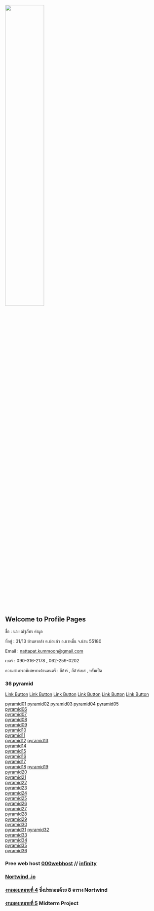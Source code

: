 

<html>
<meta name="viewport" content="width=device-width, initial-scale=1">
<link rel="stylesheet" href="https://www.w3schools.com/w3css/4/w3.css">
<body>
    <div class="w3-container">
        <br /> <br /> <br /> 
  <img src="n01.jpg" class="w3-round-xxlarge" w3-center style="width:50%">
</div>
</body>
</html>


## Welcome to Profile Pages

ชื่อ : นาย ณัฐภัทร คำมูล 

ที่อยู่ : 31/13 บ้านตากล้า ต.บ่อแก้ว อ.นาหมื่น จ.น่าน 55180

Email : nattapat.kummoon@gmail.com

เบอร์ : 090-316-2178 , 062-259-0202

ความสามารถพิเศษทางด้านดนตรี : กีต้าร์ , กีต้าร์เบส , ทรัมเป็ต

### 36 pyramid
<a href="https://github.com/nattapat006/CPSC331_621_HW6/blob/master/non_1.php" class="button">Link Button</a>
<a href="https://github.com/nattapat006/CPSC331_621_HW6/blob/master/non_2.php" class="button">Link Button</a>
<a href="https://github.com/nattapat006/CPSC331_621_HW6/blob/master/non_3.php" class="button">Link Button</a>
<a href="https://github.com/nattapat006/CPSC331_621_HW6/blob/master/non_4.php" class="button">Link Button</a>
<a href="https://github.com/nattapat006/CPSC331_621_HW6/blob/master/non_5.php" class="button">Link Button</a>
<a href="https://github.com/nattapat006/CPSC331_621_HW6/blob/master/non_6.php" class="button">Link Button</a>

[pyramid01](https://github.com/nattapat006/CPSC331_621_HW6/blob/master/non_1.php)   [pyramid02](https://github.com/nattapat006/CPSC331_621_HW6/blob/master/non_2.php)   [pyramid03](https://github.com/nattapat006/CPSC331_621_HW6/blob/master/non_3.php)   [pyramid04](https://github.com/nattapat006/CPSC331_621_HW6/blob/master/non_4.php)   [pyramid05](https://github.com/nattapat006/CPSC331_621_HW6/blob/master/non_5.php)   <br /> 
[pyramid06](https://github.com/nattapat006/CPSC331_621_HW6/blob/master/non_6.php)   
[pyramid07](https://github.com/nattapat006/CPSC331_621_HW6/blob/master/non_7.php)  
[pyramid08](https://github.com/nattapat006/CPSC331_621_HW6/blob/master/non_8.php)   
[pyramid09](https://github.com/nattapat006/CPSC331_621_HW6/blob/master/non_9.php)  
[pyramid10](https://github.com/nattapat006/CPSC331_621_HW6/blob/master/non_10.php)   <br /> 
[pyramid11](https://github.com/nattapat006/CPSC331_621_HW6/blob/master/non_11.php)  
[pyramid12](https://github.com/nattapat006/CPSC331_621_HW6/blob/master/non_12.php)
[pyramid13](https://github.com/nattapat006/CPSC331_621_HW6/blob/master/non_13.php)  
[pyramid14](https://github.com/nattapat006/CPSC331_621_HW6/blob/master/non_14.php)   
[pyramid15](https://github.com/nattapat006/CPSC331_621_HW6/blob/master/non_15.php)  <br /> 
[pyramid16](https://github.com/nattapat006/CPSC331_621_HW6/blob/master/non_16.php)  
[pyramid17](https://github.com/nattapat006/CPSC331_621_HW6/blob/master/non_17.php)  
[pyramid18](https://github.com/nattapat006/CPSC331_621_HW6/blob/master/non_18.php) 
[pyramid19](https://github.com/nattapat006/CPSC331_621_HW6/blob/master/non_19.php)   
[pyramid20](https://github.com/nattapat006/CPSC331_621_HW6/blob/master/non_20.php)  <br /> 
[pyramid21](https://github.com/nattapat006/CPSC331_621_HW6/blob/master/non_21.php)   
[pyramid22](https://github.com/nattapat006/CPSC331_621_HW6/blob/master/non_22.php)  
[pyramid23](https://github.com/nattapat006/CPSC331_621_HW6/blob/master/non_23.php)  
[pyramid24](https://github.com/nattapat006/CPSC331_621_HW6/blob/master/non_24.php)   
[pyramid25](https://github.com/nattapat006/CPSC331_621_HW6/blob/master/non_25.php)  <br /> 
[pyramid26](https://github.com/nattapat006/CPSC331_621_HW6/blob/master/non_26.php)   
[pyramid27](https://github.com/nattapat006/CPSC331_621_HW6/blob/master/non_27.php)   
[pyramid28](https://github.com/nattapat006/CPSC331_621_HW6/blob/master/non_28.php)  
[pyramid29](https://github.com/nattapat006/CPSC331_621_HW6/blob/master/non_29.php)  
[pyramid30](https://github.com/nattapat006/CPSC331_621_HW6/blob/master/non_30.php)   <br /> 
[pyramid31](https://github.com/nattapat006/CPSC331_621_HW6/blob/master/non_31.php) 
[pyramid32](https://github.com/nattapat006/CPSC331_621_HW6/blob/master/non_32.php)  
[pyramid33](https://github.com/nattapat006/CPSC331_621_HW6/blob/master/non_33.php)   
[pyramid34](https://github.com/nattapat006/CPSC331_621_HW6/blob/master/non_34.php)  
[pyramid35](https://github.com/nattapat006/CPSC331_621_HW6/blob/master/non_35.php)  
[pyramid36](https://github.com/nattapat006/CPSC331_621_HW6/blob/master/non_36.php) 



### Pree web host [000webhost](https://ducatith.000webhostapp.com/) // [infinity](http://non005.epizy.com/index.php)


### [Nortwind .io](https://github.com/nattapat006/CPSC331_621_HW6/blob/master/db_northwind.sql) 


### [งานมอบหมายที่ 4](https://github.com/nattapat006/nortwind) ซึ่งประกอบด้วย 8 ตาราง Nortwind


### [งานมอบหมายที่ 5](https://github.com/nattapat006/Mid_CPSC331_621/blob/master/Mid_CPSC331_621.pdf?fbclid=IwAR3E5_jdJyIcgZDNK90NFNcoFfXyjNfxOL_eHZyxJT7TCESlHUlFcfNgqPo) Midterm Project 

